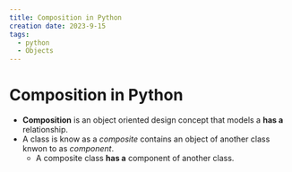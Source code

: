 ```yaml
---
title: Composition in Python
creation date: 2023-9-15
tags:
  - python
  - Objects
---
```

# Composition in Python
- **Composition** is an object oriented design concept that models a **has a** relationship. 
- A class is know as a *composite* contains an object of another class knwon to as *component*.
	- A composite class **has a** component of another class.



